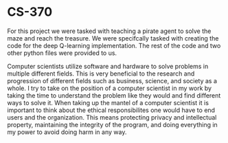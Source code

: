# CS-370

For this project we were tasked with teaching a pirate agent to solve the maze and reach the treasure. We were specifcally tasked with creating the code for the deep Q-learning implementation. The rest of the code and two other python files were provided to us. 

Computer scientists utilize software and hardware to solve problems in multiple different fields. This is very beneficial to the research and progression of different fields such as business, science, and society as a whole. I try to take on the position of a computer scientist in my work by taking the time to understand the problem like they would and find different ways to solve it. When taking up the mantel of a computer scientist it is important to think about the ethical responsibilites one would have to end users and the organization. This means protecting privacy and intellectual property, maintaining the integrity of the program, and doing everything in my power to avoid doing harm in any way.
